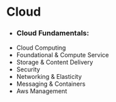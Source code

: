 # Cloud 

-  <h3>Cloud Fundamentals:</h3>
  - Cloud Computing
  - Foundational & Compute Service
  - Storage & Content Delivery
  - Security
  - Networking & Elasticity
  - Messaging & Containers
  - Aws Management
